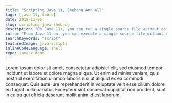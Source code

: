 ```yaml
---
title: "Scripting Java 11, Shebang And All"
tags: [java-11, tools]
date: 2018-11-06
slug: scripting-java-shebang
description: "On Java 11+, you can run a single source file without compiling it. Beyond experimentation, you can write scripts this way. Even shebang is supported!"
intro: "From Java 11 on, you can execute a single source file without compiling it first. Beyond experimentation, you can write scripts this way. Even the shebang is supported!"
searchKeywords: "script"
featuredImage: java-scripts
inlineCodeLanguage: shell
repo: java-x-demo
---
```


Lorem ipsum dolor sit amet, consectetur adipisici elit, sed eiusmod tempor incidunt ut labore et dolore magna aliqua.
Ut enim ad minim veniam, quis nostrud exercitation ullamco laboris nisi ut aliquid ex ea commodi consequat.
Quis aute iure reprehenderit in voluptate velit esse cillum dolore eu fugiat nulla pariatur.
Excepteur sint obcaecat cupiditat non proident, sunt in culpa qui officia deserunt mollit anim id est laborum.
